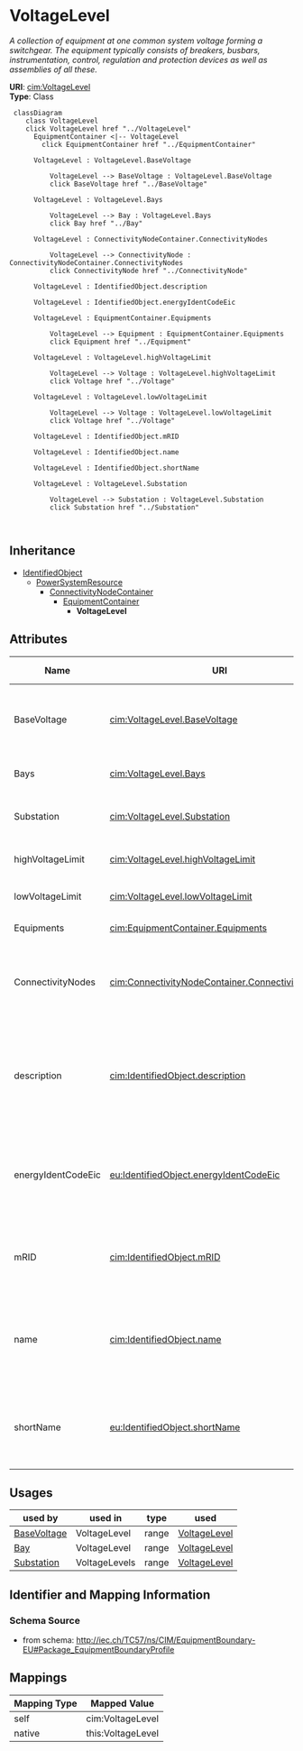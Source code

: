 # VoltageLevel


_A collection of equipment at one common system voltage forming a switchgear. The equipment typically consists of breakers, busbars, instrumentation, control, regulation and protection devices as well as assemblies of all these._





**URI**: [cim:VoltageLevel](http://iec.ch/TC57/CIM100#VoltageLevel)<br />
**Type**: Class




```mermaid
 classDiagram
    class VoltageLevel
    click VoltageLevel href "../VoltageLevel"
      EquipmentContainer <|-- VoltageLevel
        click EquipmentContainer href "../EquipmentContainer"
      
      VoltageLevel : VoltageLevel.BaseVoltage
        
          VoltageLevel --> BaseVoltage : VoltageLevel.BaseVoltage
          click BaseVoltage href "../BaseVoltage"
        
      VoltageLevel : VoltageLevel.Bays
        
          VoltageLevel --> Bay : VoltageLevel.Bays
          click Bay href "../Bay"
        
      VoltageLevel : ConnectivityNodeContainer.ConnectivityNodes
        
          VoltageLevel --> ConnectivityNode : ConnectivityNodeContainer.ConnectivityNodes
          click ConnectivityNode href "../ConnectivityNode"
        
      VoltageLevel : IdentifiedObject.description
        
      VoltageLevel : IdentifiedObject.energyIdentCodeEic
        
      VoltageLevel : EquipmentContainer.Equipments
        
          VoltageLevel --> Equipment : EquipmentContainer.Equipments
          click Equipment href "../Equipment"
        
      VoltageLevel : VoltageLevel.highVoltageLimit
        
          VoltageLevel --> Voltage : VoltageLevel.highVoltageLimit
          click Voltage href "../Voltage"
        
      VoltageLevel : VoltageLevel.lowVoltageLimit
        
          VoltageLevel --> Voltage : VoltageLevel.lowVoltageLimit
          click Voltage href "../Voltage"
        
      VoltageLevel : IdentifiedObject.mRID
        
      VoltageLevel : IdentifiedObject.name
        
      VoltageLevel : IdentifiedObject.shortName
        
      VoltageLevel : VoltageLevel.Substation
        
          VoltageLevel --> Substation : VoltageLevel.Substation
          click Substation href "../Substation"
        
      
```





## Inheritance
* [IdentifiedObject](IdentifiedObject.md)
    * [PowerSystemResource](PowerSystemResource.md)
        * [ConnectivityNodeContainer](ConnectivityNodeContainer.md)
            * [EquipmentContainer](EquipmentContainer.md)
                * **VoltageLevel**



## Attributes


| Name | URI | Cardinality and Range | Description | Inheritance |
| ---  | --- | --- | --- | --- |
| BaseVoltage | [cim:VoltageLevel.BaseVoltage](http://iec.ch/TC57/CIM100#VoltageLevel.BaseVoltage) | 1 <br />  [BaseVoltage](BaseVoltage.md)  | The base voltage used for all equipment within the voltage level | direct |
| Bays | [cim:VoltageLevel.Bays](http://iec.ch/TC57/CIM100#VoltageLevel.Bays) | * <br />  [Bay](Bay.md)  | The bays within this voltage level | direct |
| Substation | [cim:VoltageLevel.Substation](http://iec.ch/TC57/CIM100#VoltageLevel.Substation) | 1 <br />  [Substation](Substation.md)  | The substation of the voltage level | direct |
| highVoltageLimit | [cim:VoltageLevel.highVoltageLimit](http://iec.ch/TC57/CIM100#VoltageLevel.highVoltageLimit) | 0..1 <br />  [Voltage](Voltage.md)  | The bus bar's high voltage limit | direct |
| lowVoltageLimit | [cim:VoltageLevel.lowVoltageLimit](http://iec.ch/TC57/CIM100#VoltageLevel.lowVoltageLimit) | 0..1 <br />  [Voltage](Voltage.md)  | The bus bar's low voltage limit | direct |
| Equipments | [cim:EquipmentContainer.Equipments](http://iec.ch/TC57/CIM100#EquipmentContainer.Equipments) | * <br />  [Equipment](Equipment.md)  | Contained equipment | [EquipmentContainer](EquipmentContainer.md) |
| ConnectivityNodes | [cim:ConnectivityNodeContainer.ConnectivityNodes](http://iec.ch/TC57/CIM100#ConnectivityNodeContainer.ConnectivityNodes) | * <br />  [ConnectivityNode](ConnectivityNode.md)  | Connectivity nodes which belong to this connectivity node container | [ConnectivityNodeContainer](ConnectivityNodeContainer.md) |
| description | [cim:IdentifiedObject.description](http://iec.ch/TC57/CIM100#IdentifiedObject.description) | 0..1 <br />  string  | The description is a free human readable text describing or naming the object | [IdentifiedObject](IdentifiedObject.md) |
| energyIdentCodeEic | [eu:IdentifiedObject.energyIdentCodeEic](http://iec.ch/TC57/CIM100-European#IdentifiedObject.energyIdentCodeEic) | 0..1 <br />  string  | The attribute is used for an exchange of the EIC code (Energy identification ... | [IdentifiedObject](IdentifiedObject.md) |
| mRID | [cim:IdentifiedObject.mRID](http://iec.ch/TC57/CIM100#IdentifiedObject.mRID) | 1 <br />  string  | Master resource identifier issued by a model authority | [IdentifiedObject](IdentifiedObject.md) |
| name | [cim:IdentifiedObject.name](http://iec.ch/TC57/CIM100#IdentifiedObject.name) | 1 <br />  string  | The name is any free human readable and possibly non unique text naming the o... | [IdentifiedObject](IdentifiedObject.md) |
| shortName | [eu:IdentifiedObject.shortName](http://iec.ch/TC57/CIM100-European#IdentifiedObject.shortName) | 0..1 <br />  string  | The attribute is used for an exchange of a human readable short name with len... | [IdentifiedObject](IdentifiedObject.md) |





## Usages

| used by | used in | type | used |
| ---  | --- | --- | --- |
| [BaseVoltage](BaseVoltage.md) | VoltageLevel | range | [VoltageLevel](VoltageLevel.md) |
| [Bay](Bay.md) | VoltageLevel | range | [VoltageLevel](VoltageLevel.md) |
| [Substation](Substation.md) | VoltageLevels | range | [VoltageLevel](VoltageLevel.md) |






## Identifier and Mapping Information







### Schema Source


* from schema: http://iec.ch/TC57/ns/CIM/EquipmentBoundary-EU#Package_EquipmentBoundaryProfile





## Mappings

| Mapping Type | Mapped Value |
| ---  | ---  |
| self | cim:VoltageLevel |
| native | this:VoltageLevel |




